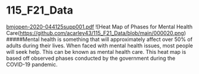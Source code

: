 # 115_F21_Data
[bmjopen-2020-044125supp001.pdf](https://github.com/acarley43/115_F21_Data/files/7429096/bmjopen-2020-044125supp001.pdf)
![Heat Map of Phases for Mental Health Care(https://github.com/acarley43/115_F21_Data/blob/main/000020.png)
#####Mental health is something that will approximately affect over 50% of adults during their lives. When faced with mental health issues, most people will seek help. This can be known as mental health care. This heat map is based off observed phases conducted by the government during the COVID-19 pandemic. 
